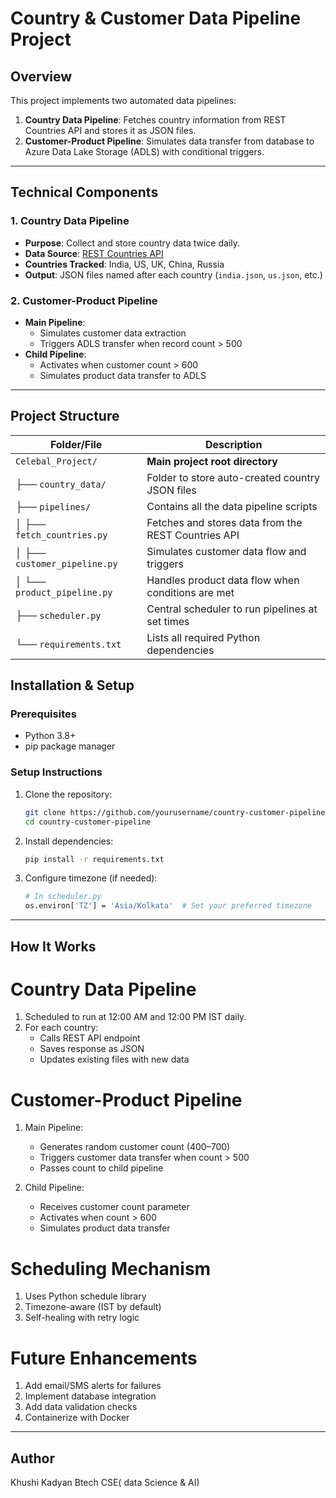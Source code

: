 #  Country & Customer Data Pipeline Project

##  Overview
This project implements two automated data pipelines:
1. **Country Data Pipeline**: Fetches country information from REST Countries API and stores it as JSON files.
2. **Customer-Product Pipeline**: Simulates data transfer from database to Azure Data Lake Storage (ADLS) with conditional triggers.

---

##  Technical Components

### 1. Country Data Pipeline
- **Purpose**: Collect and store country data twice daily.
- **Data Source**: [REST Countries API](https://restcountries.com/v3.1/name/{name})
- **Countries Tracked**: India, US, UK, China, Russia
- **Output**: JSON files named after each country (`india.json`, `us.json`, etc.)

### 2. Customer-Product Pipeline
- **Main Pipeline**:
  - Simulates customer data extraction
  - Triggers ADLS transfer when record count > 500
- **Child Pipeline**:
  - Activates when customer count > 600
  - Simulates product data transfer to ADLS
 
---

##  Project Structure

|  Folder/File               |  Description                                         |
| ---------------------------- | ------------------------------------------------------ |
| `Celebal_Project/`           | **Main project root directory**                        |
| ├── `country_data/`          |  Folder to store auto-created country JSON files     |
| ├── `pipelines/`             |  Contains all the data pipeline scripts              |
| │ ├── `fetch_countries.py`   |  Fetches and stores data from the REST Countries API |
| │ ├── `customer_pipeline.py` |  Simulates customer data flow and triggers           |
| │ └── `product_pipeline.py`  |  Handles product data flow when conditions are met   |
| ├── `scheduler.py`           |  Central scheduler to run pipelines at set times      |
| └── `requirements.txt`       |  Lists all required Python dependencies              |



##  Installation & Setup

### Prerequisites
- Python 3.8+
- pip package manager

### Setup Instructions
1. Clone the repository:
   ```bash
   git clone https://github.com/yourusername/country-customer-pipeline.git
   cd country-customer-pipeline
   ```
2. Install dependencies:
   ```bash
   pip install -r requirements.txt
   ```
3. Configure timezone (if needed):
   ```bash
   # In scheduler.py
   os.environ['TZ'] = 'Asia/Kolkata'  # Set your preferred timezone
   ```
---

## How It Works
# Country Data Pipeline
1. Scheduled to run at 12:00 AM and 12:00 PM IST daily.
2. For each country:
   - Calls REST API endpoint
   - Saves response as JSON
   - Updates existing files with new data

# Customer-Product Pipeline
1. Main Pipeline:
   - Generates random customer count (400–700)
   - Triggers customer data transfer when count > 500
   - Passes count to child pipeline

2. Child Pipeline:
   - Receives customer count parameter
   - Activates when count > 600
   - Simulates product data transfer

# Scheduling Mechanism
1. Uses Python schedule library
2. Timezone-aware (IST by default)
3. Self-healing with retry logic

# Future Enhancements
1. Add email/SMS alerts for failures
2. Implement database integration
3. Add data validation checks
4. Containerize with Docker

---

## Author
Khushi Kadyan
Btech CSE( data Science & AI)

